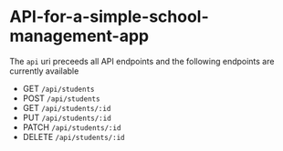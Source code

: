 # API-for-a-simple-school-management-app

The `api` uri preceeds all API endpoints and the following endpoints are currently available
* GET `/api/students`
* POST `/api/students`
* GET `/api/students/:id`
* PUT `/api/students/:id`
* PATCH `/api/students/:id`
* DELETE `/api/students/:id`
